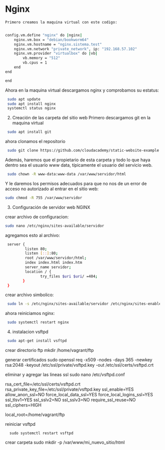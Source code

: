 # Nginx
    Primero creamos la maquina virtual con este codigo:

  ```bash Vagrant.configure("2") do |config|

  config.vm.define "nginx" do |nginx|
      nginx.vm.box = "debian/bookworm64"  
      nginx.vm.hostname = "nginx.sistema.test"
      nginx.vm.network "private_network", ip: "192.168.57.102"  
      nginx.vm.provider "virtualbox" do |vb|
          vb.memory = "512"  
          vb.cpus = 1  
      end
  end

end
```

Ahora en la maquina virtual descargamos nginx y comprobamos su estatus:

```bash  
 sudo apt update
 sudo apt install nginx
 systemctl status nginx
 ```


2. Creación de las carpeta del sitio web
Primero descargamos git en la maquina virtual
```bash  
 sudo apt install git
 ```

ahora clonamos el repositorio 

```bash  
 sudo git clone https://github.com/cloudacademy/static-website-example /var/www/servidor/html

 ```

  Además, haremos que el propietario de esta carpeta y todo lo que haya dentro sea el usuario www
data, típicamente el usuario del servicio web.

```bash  
 sudo chown -R www-data:www-data /var/www/servidor/html
```

Y le daremos los permisos adecuados para que no nos de un error de acceso no autorizado al entrar
 en el sitio web:

 ```bash  
 sudo chmod -R 755 /var/www/servidor
```

3. Configuración de servidor web NGINX

crear archivo de configuracion:
 
 ```bash  
 sudo nano /etc/nginx/sites-available/servidor
```

agregamos esto al archivo:

```bash  
 server {
         listen 80;
         listen [::]:80;
         root /var/www/servidor/html;
         index index.html index.htm 
         server_name servidor;
         location / {
                try_files $uri $uri/ =404;
        }
 }
```
 

crear archivo simbolico:
 
```bash  
 sudo ln -s /etc/nginx/sites-available/servidor /etc/nginx/sites-enabled/
```
 ahora reiniciamos nginx:
```bash  
 sudo systemctl restart nginx
```
 

4. instalacion vsftpd
```bash  
 sudo apt-get install vsftpd
```


crear directorio ftp
mkdir /home/vagrant/ftp

generar certificados
   sudo openssl req -x509 -nodes -days 365 -newkey rsa:2048 -keyout /etc/ssl/private/vsftpd.key -out /etc/ssl/certs/vsftpd.crt

   eliminar y agregar las lineas ssl 
      sudo nano /etc/vsftpd.conf


   rsa_cert_file=/etc/ssl/certs/vsftpd.crt
   rsa_private_key_file=/etc/ssl/private/vsftpd.key
   ssl_enable=YES
   allow_anon_ssl=NO
   force_local_data_ssl=YES
   force_local_logins_ssl=YES
   ssl_tlsv1=YES
   ssl_sslv2=NO
   ssl_sslv3=NO
   require_ssl_reuse=NO
   ssl_ciphers=HIGH
   
   local_root=/home/vagrant/ftp

   reiniciar vsftpd

      sudo systemctl restart vsftpd


crear carpeta 
sudo mkdir -p /var/www/mi_nuevo_sitio/html
